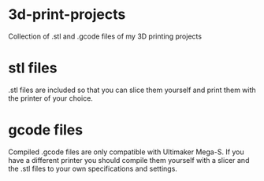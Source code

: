 # 3d-print-projects
Collection of .stl and .gcode files of my 3D printing projects

# stl files
.stl files are included so that you can slice them yourself and print them with the printer of your choice.

# gcode files
Compiled .gcode files are only compatible with Ultimaker Mega-S. If you have a different printer you should compile them yourself with a slicer and the .stl files to your own specifications and settings.
